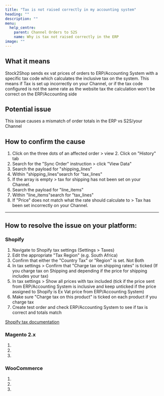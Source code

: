 ```yaml
---
title: "Tax is not raised correctly in my accounting system"
heading: ""
description: ""
menu:
  help_centre:
    parent: Channel Orders to S2S
    name: Why is tax not raised correctly in the ERP
image: ""
---
```


## What it means

Stock2Shop sends ex vat prices of orders to ERP/Accounting System with a specific tax code which calculates the inclusive tax on the system. This means if Tax is set up incorrectly on your Channel, or if the tax code configured is not the same rate as the website tax the calculation won't be correct on the ERP/Accounting side 

## Potential issue

This issue causes a mismatch of order totals in the ERP vs S2S/your Channel

## How to confirm the cause

1. Click on the three dots of an affected order > view
2. Click on "History" tab
3. Search for the "Sync Order" instruction > click "View Data"
4. Search the payload for "shipping_lines"
5. Within "shipping\_lines"search for "tax\_lines"
6. If the array is empty > tax for shipping has not been set on your Channel.
7. Search the payload for "line_items"
8. Within "line\_items"search for "tax\_lines"
9. If "Price" does not match what the rate should calculate to > Tax has been set incorrectly on your Channel.

* * *

## How to resolve the issue on your platform:

### Shopify

1. Navigate to Shopify tax settings (Settings > Taxes)
2. Edit the appropriate "Tax Region" (e.g. South Africa)
3. Confirm that either the "Country Tax" or "Region" is set. Not Both
4. In tax settings > Confirm that "Charge tax on shipping rates" is ticked (If you charge tax on Shipping and depending if the price for shipping includes your tax)
5. In tax settings > Show all prices with tax included (tick if the price sent from ERP/Accounting System is inclusive and keep unticked if the price assigned to Shopify is Ex Vat price from ERP/Accounting System)
6. Make sure "Charge tax on this product" is ticked on each product if you charge tax
7. Create test order and check ERP/Accounting System to see if tax is correct and totals match

[Shopify tax documentation](https://help.shopify.com/en/manual/taxes)

### Magento 2.x
1.
2.
3.

### WooCommerce
1.
2.
3.